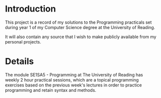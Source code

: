 # Introduction #

This project is a record of my solutions to the Programming practicals set during year 1 of my Computer Science degree at the University of Reading.

It will also contain any source that I wish to make publicly available from my personal projects.

# Details #

The module SE1SA5 - Programming at The University of Reading has weekly 2 hour practical sessions, which are a topical programming exercises based on the previous week's lectures in order to practice programming and retain syntax and methods.